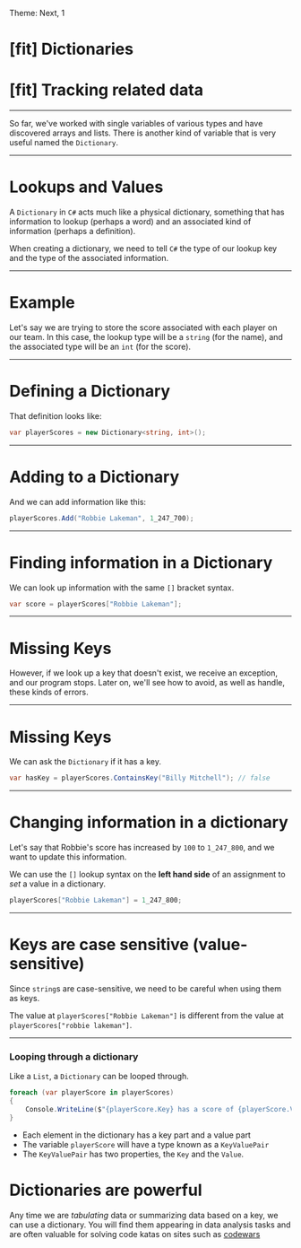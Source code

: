 Theme: Next, 1

# [fit] Dictionaries

# [fit] Tracking related data

---

So far, we've worked with single variables of various types and have discovered arrays and lists. There is another kind of variable that is very useful named the `Dictionary`.

---

# Lookups and Values

A `Dictionary` in `C#` acts much like a physical dictionary, something that has information to lookup (perhaps a word) and an associated kind of information (perhaps a definition).

When creating a dictionary, we need to tell `C#` the type of our lookup key and the type of the associated information.

---

# Example

Let's say we are trying to store the score associated with each player on our team. In this case, the lookup type will be a `string` (for the name), and the associated type will be an `int` (for the score).

---

# Defining a Dictionary

That definition looks like:

```csharp
var playerScores = new Dictionary<string, int>();
```

---

# Adding to a Dictionary

And we can add information like this:

```csharp
playerScores.Add("Robbie Lakeman", 1_247_700);
```

---

# Finding information in a Dictionary

We can look up information with the same `[]` bracket syntax.

```csharp
var score = playerScores["Robbie Lakeman"];
```

---

# Missing Keys

However, if we look up a key that doesn't exist, we receive an exception, and our program stops. Later on, we'll see how to avoid, as well as handle, these kinds of errors.

---

# Missing Keys

We can ask the `Dictionary` if it has a key.

```csharp
var hasKey = playerScores.ContainsKey("Billy Mitchell"); // false
```

---

# Changing information in a dictionary

Let's say that Robbie's score has increased by `100` to `1_247_800`, and we want to update this information.

We can use the `[]` lookup syntax on the **left hand side** of an assignment to _set_ a value in a dictionary.

```csharp
playerScores["Robbie Lakeman"] = 1_247_800;
```

---

# Keys are case sensitive (value-sensitive)

Since `string`s are case-sensitive, we need to be careful when using them as keys.

The value at `playerScores["Robbie Lakeman"]` is different from the value at `playerScores["robbie lakeman"]`.

---

### Looping through a dictionary

Like a `List`, a `Dictionary` can be looped through.

```csharp
foreach (var playerScore in playerScores)
{
	Console.WriteLine($"{playerScore.Key} has a score of {playerScore.Value}")
}
```

- Each element in the dictionary has a key part and a value part
- The variable `playerScore` will have a type known as a `KeyValuePair`
- The `KeyValuePair` has two properties, the `Key` and the `Value`.

# Dictionaries are powerful

Any time we are _tabulating_ data or summarizing data based on a key, we can use a dictionary. You will find them appearing in data analysis tasks and are often valuable for solving code katas on sites such as [codewars](https://codewars.com)
